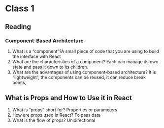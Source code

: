 # Class 1

## Reading

### Component-Based Architecture

1. What is a “component”?A small piece of code that you are using to build the interface with React
2. What are the characteristics of a component? Each can manage its own state and pass it down to its children.
3. What are the advantages of using component-based architecture? It is “lightweight”, the components can be reused, it can reduce break points,

## What is Props and How to Use it in React

1. What is “props” short for? Properties or parameters
2. How are props used in React? To pass data
3. What is the flow of props? Unidirectional

